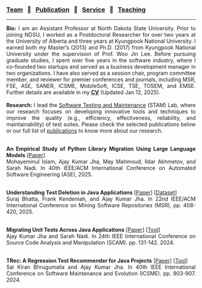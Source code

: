 
### [Team](stamlab.md) &nbsp;&nbsp;🌴&nbsp;&nbsp; [Publication](publications.md) &nbsp;&nbsp;🌴&nbsp;&nbsp; [Service](services.md) &nbsp;&nbsp;🌴&nbsp;&nbsp; [Teaching](teaching.md)
***
<div style="text-align: justify"> <b>Bio:</b> I am an Assistant Professor at North Dakota State University. 
Prior to joining NDSU, I worked as a Postdoctoral Researcher for over two years at the University of Alberta and three years at Kyungpook National University. 
I earned both my Master’s (2013) and Ph.D. (2017) from Kyungpook National University under the supervision of Prof. Woo Jin Lee. 
Before pursuing graduate studies, I spent over five years in the software industry, where I co-founded two startups and served as a business development manager in two organizations.
 I have also served as a session chair, program committee member, and reviewer for premier conferences and journals, 
  including MSR, FSE, ASE, SANER, ICSME, MobileSoft, ICSE, TSE, TOSEM, and EMSE. Further details are available in my <a href="doc/CV_Ajay.pdf" target="_blank"><b>CV</b></a> (Updated Jan 12, 2025).
 <br>
 <br>
 <b>Research:</b> I lead the <a href="stamlab.html">Software Testing and Maintenance</a> (STAM) Lab, where our research focuses on developing
innovative tools and techniques to improve the quality (e.g., efficiency, effectiveness, reliability, and maintainability) of test suites. Please check the selected publications below or our full list of <a href="publications.html">publications</a> to know more about our research.
<br>

<br><b>An Empirical Study of Python Library Migration Using Large Language Models</b> [<a href="papers/llm_lib_mig25.pdf" target="_blank">Paper</a>]
<br>Mohayeminul Islam, Ajay Kumar Jha, May Mahmoud, Ildar Akhmetov, and Sarah Nadi. In 40th IEEE/ACM International Conference on Automated Software Engineering (ASE), 2025.
<br>

<br><b>Understanding Test Deletion in Java Applications</b> [<a href="papers/msr25.pdf" target="_blank">Paper</a>] [<a href="https://github.com/STAM-NDSU/UnderstandingTestDeletion" target="_blank">Dataset</a>]
<br>Suraj Bhatta, Frank Kendemah, and Ajay Kumar Jha. In 22nd IEEE/ACM International Conference on Mining Software Repositories (MSR), pp. 408-420, 2025.
<br>

<br><b>Migrating Unit Tests Across Java Applications</b> [<a href="papers/scam24.pdf" target="_blank">Paper</a>] [<a href="https://github.com/STAM-NDSU/JTestMigrator" target="_blank">Tool</a>] 
<br>Ajay Kumar Jha and Sarah Nadi. In 24th IEEE International Conference on Source Code Analysis and Manipulation (SCAM). pp. 131-142. 2024.
<br>

<br><b>TRec: A Regression Test Recommender for Java Projects</b> [<a href="papers/icsme24.pdf" target="_blank">Paper</a>] [<a href="https://github.com/STAM-NDSU/TRec" target="_blank">Tool</a>] 
<br>Sai Kiran Bhrugumalla and Ajay Kumar Jha. In 40th IEEE International Conference on Software Maintenance and Evolution (ICSME). pp. 903-907. 2024. 
<br>


</div>
 
 